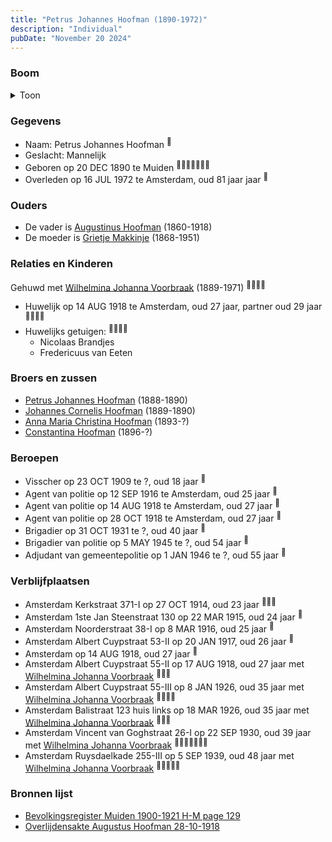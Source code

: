 ```yaml
---
title: "Petrus Johannes Hoofman (1890-1972)"
description: "Individual"
pubDate: "November 20 2024"
---
```


### Boom
<details><summary>Toon</summary>

![test](https://www.plantuml.com/plantuml/svg/ZPDBRzf0483l-oj6oQ6dIDZ4s2240XHeezAYl7f4Qtk2Dzu7sbqBeOZ_tZ6uW5IbmHTRipkpt-mtldEUMryfoLmfz9fRhY3bMRcofjBvs4XZmLkk7IsXzgmGEK8cR2Rny8rgxRUWKALetI7aF5eqVhj6TbOrazmvU6S0C38sH_jKYApKw5o_hxZGWm6qsOwnBx3O7-NO8UDgMAqgvuMk77mpvbLnVGNSmVSMFJ70zQGzZQOZglp-Ab3cE-ZtKfvkbwdnNc9l0442ZvC5lJejc5dEgytPLbTMKYwvpfUPDSwbXeWe9qpWr_W9WYubpolgIXDR0pIp0lqRmfoNrDqRdd0ImfcE9kr9-pyuOGU6YuSQvrZwKvmWXk7pZ72Y05vGkdESVc-3UIxqgjuNmltpJwgTn7kgQKtLXcifLeNVefHcGsGxrbpUpKspWpNufq2JIO7zKiJ-7hT0Rqd5lIcu9hX_dKHm5Fgvcx05NoTZ0kwsBh-C3ZNvWouZ3c6ewcdBkQf7fo7yBMI1KWdD6qeEByRObDIN9ypE9QvkOJwiLILT65dC-GM34pU34mSmajoAh58VkBfjd0R9oLNuWQleg2Pa3VufmEvGv_GF_m40)
</details>

### Gegevens
- Naam: Petrus Johannes Hoofman <sup><a href="../s00013/" style="text-decoration:none" title="Bevolkingsregister Muiden 1880-1900 H-N page 56">:link:</a></sup>
- Geslacht: Mannelijk
- Geboren op 20 DEC 1890 te Muiden <sup><a href="../s00013/" style="text-decoration:none" title="Bevolkingsregister Muiden 1880-1900 H-N page 56">:link:</a><a href="../s00002/" style="text-decoration:none" title="Huwelijk Petrus Johannes Hoofman en Wilhelmina Johanna Voorbraak, 14-08-1918">:link:</a><a href="../s00003/" style="text-decoration:none" title="Militie Register">:link:</a><a href="../s00016/" style="text-decoration:none" title="Archiefkaart Petrus Johannes Hoofman 20-12-1890">:link:</a><a href="../s00020/" style="text-decoration:none" title="Gezinskaart Petrus Johannes Hoofman 20-12-1890">:link:</a><a href="../s00243/" style="text-decoration:none" title="Archiefkaarten archiefnummer 30238 inventarisnummer 1917">:link:</a><a href="../s00012/" style="text-decoration:none" title="Bevolkingsregister Muiden 1900-1921 H-M page 129">:link:</a></sup>
- Overleden op 16 JUL 1972 te Amsterdam, oud 81 jaar jaar <sup><a href="../s00016/" style="text-decoration:none" title="Archiefkaart Petrus Johannes Hoofman 20-12-1890">:link:</a></sup>

### Ouders
- De vader is [Augustinus Hoofman](../i00007/) (1860-1918)
- De moeder is [Grietje Makkinje](../i00008/) (1868-1951)

### Relaties en Kinderen

Gehuwd met [Wilhelmina Johanna Voorbraak](../i00006/) (1889-1971) <sup><a href="../s00002/" style="text-decoration:none" title="Huwelijk Petrus Johannes Hoofman en Wilhelmina Johanna Voorbraak, 14-08-1918">:link:</a><a href="../s00174/" style="text-decoration:none" title="De Amstelbode 16-08-1918">:link:</a><a href="../s00016/" style="text-decoration:none" title="Archiefkaart Petrus Johannes Hoofman 20-12-1890">:link:</a><a href="../s00243/" style="text-decoration:none" title="Archiefkaarten archiefnummer 30238 inventarisnummer 1917">:link:</a></sup>
- Huwelijk op 14 AUG 1918 te Amsterdam, oud 27 jaar, partner oud 29 jaar <sup><a href="../s00002/" style="text-decoration:none" title="Huwelijk Petrus Johannes Hoofman en Wilhelmina Johanna Voorbraak, 14-08-1918">:link:</a><a href="../s00174/" style="text-decoration:none" title="De Amstelbode 16-08-1918">:link:</a><a href="../s00016/" style="text-decoration:none" title="Archiefkaart Petrus Johannes Hoofman 20-12-1890">:link:</a><a href="../s00243/" style="text-decoration:none" title="Archiefkaarten archiefnummer 30238 inventarisnummer 1917">:link:</a></sup>
- Huwelijks getuigen:  <sup><a href="../s00002/" style="text-decoration:none" title="Huwelijk Petrus Johannes Hoofman en Wilhelmina Johanna Voorbraak, 14-08-1918">:link:</a><a href="../s00174/" style="text-decoration:none" title="De Amstelbode 16-08-1918">:link:</a><a href="../s00016/" style="text-decoration:none" title="Archiefkaart Petrus Johannes Hoofman 20-12-1890">:link:</a><a href="../s00243/" style="text-decoration:none" title="Archiefkaarten archiefnummer 30238 inventarisnummer 1917">:link:</a></sup>
  - Nicolaas Brandjes
  - Fredericuus van Eeten

### Broers en zussen
- [Petrus Johannes Hoofman](../i00015/) (1888-1890)
- [Johannes Cornelis Hoofman](../i00016/) (1889-1890)
- [Anna Maria Christina Hoofman](../i00012/) (1893-?)
- [Constantina Hoofman](../i00011/) (1896-?)

### Beroepen
- Visscher op 23 OCT 1909 te ?, oud 18 jaar <sup><a href="../s00003/" style="text-decoration:none" title="Militie Register">:link:</a></sup>
- Agent van politie op 12 SEP 1916 te Amsterdam, oud 25 jaar <sup><a href="../s00023/" style="text-decoration:none" title="Huwelijk Constantina Hoofman en Adrianus van Rooijen 12-09-1916">:link:</a></sup>
- Agent van politie op 14 AUG 1918 te Amsterdam, oud 27 jaar <sup><a href="../s00002/" style="text-decoration:none" title="Huwelijk Petrus Johannes Hoofman en Wilhelmina Johanna Voorbraak, 14-08-1918">:link:</a></sup>
- Agent van politie op 28 OCT 1918 te Amsterdam, oud 27 jaar <sup><a href="../s00008/" style="text-decoration:none" title="Overlijdensakte Augustus Hoofman 28-10-1918">:link:</a></sup>
- Brigadier op 31 OCT 1931 te ?, oud 40 jaar <sup><a href="../s00004/" style="text-decoration:none" title="Pensioenkaarten, archiefnummer 5175, inventarisnummer 1983">:link:</a></sup>
- Brigadier van politie op 5 MAY 1945 te ?, oud 54 jaar <sup><a href="../s00004/" style="text-decoration:none" title="Pensioenkaarten, archiefnummer 5175, inventarisnummer 1983">:link:</a></sup>
- Adjudant van gemeentepolitie op 1 JAN 1946 te ?, oud 55 jaar <sup><a href="../s00004/" style="text-decoration:none" title="Pensioenkaarten, archiefnummer 5175, inventarisnummer 1983">:link:</a></sup>

### Verblijfplaatsen
- Amsterdam Kerkstraat 371-I op 27 OCT 1914, oud 23 jaar  <sup><a href="../s00020/" style="text-decoration:none" title="Gezinskaart Petrus Johannes Hoofman 20-12-1890">:link:</a><a href="../s00012/" style="text-decoration:none" title="Bevolkingsregister Muiden 1900-1921 H-M page 129">:link:</a><a href="../s00016/" style="text-decoration:none" title="Archiefkaart Petrus Johannes Hoofman 20-12-1890">:link:</a></sup>
- Amsterdam 1ste Jan Steenstraat 130 op 22 MAR 1915, oud 24 jaar  <sup><a href="../s00020/" style="text-decoration:none" title="Gezinskaart Petrus Johannes Hoofman 20-12-1890">:link:</a></sup>
- Amsterdam Noorderstraat 38-I op 8 MAR 1916, oud 25 jaar  <sup><a href="../s00020/" style="text-decoration:none" title="Gezinskaart Petrus Johannes Hoofman 20-12-1890">:link:</a></sup>
- Amsterdam Albert Cuypstraat 53-II op 20 JAN 1917, oud 26 jaar  <sup><a href="../s00020/" style="text-decoration:none" title="Gezinskaart Petrus Johannes Hoofman 20-12-1890">:link:</a></sup>
- Amsterdam  op 14 AUG 1918, oud 27 jaar  <sup><a href="../s00002/" style="text-decoration:none" title="Huwelijk Petrus Johannes Hoofman en Wilhelmina Johanna Voorbraak, 14-08-1918">:link:</a></sup>
- Amsterdam Albert Cuypstraat 55-II op 17 AUG 1918, oud 27 jaar met [Wilhelmina Johanna Voorbraak](../i00006/) <sup><a href="../s00020/" style="text-decoration:none" title="Gezinskaart Petrus Johannes Hoofman 20-12-1890">:link:</a><a href="../s00210/" style="text-decoration:none" title="Woningkaart Amsterdam Albert Cuypstraat 55 2 hoog 1924-1953">:link:</a><a href="../s00213/" style="text-decoration:none" title="Woningkaart Amsterdam Albert Cuypstraat 55 3 hoog 1924-1953">:link:</a></sup>
- Amsterdam Albert Cuypstraat 55-III op 8 JAN 1926, oud 35 jaar met [Wilhelmina Johanna Voorbraak](../i00006/) <sup><a href="../s00210/" style="text-decoration:none" title="Woningkaart Amsterdam Albert Cuypstraat 55 2 hoog 1924-1953">:link:</a><a href="../s00213/" style="text-decoration:none" title="Woningkaart Amsterdam Albert Cuypstraat 55 3 hoog 1924-1953">:link:</a><a href="../s00209/" style="text-decoration:none" title="Woningkaart Amsterdam Balistraat 123 huis lks 1924-1953">:link:</a><a href="../s00020/" style="text-decoration:none" title="Gezinskaart Petrus Johannes Hoofman 20-12-1890">:link:</a></sup>
- Amsterdam Balistraat 123 huis links op 18 MAR 1926, oud 35 jaar met [Wilhelmina Johanna Voorbraak](../i00006/) <sup><a href="../s00020/" style="text-decoration:none" title="Gezinskaart Petrus Johannes Hoofman 20-12-1890">:link:</a><a href="../s00209/" style="text-decoration:none" title="Woningkaart Amsterdam Balistraat 123 huis lks 1924-1953">:link:</a><a href="../s00220/" style="text-decoration:none" title="Woningkaart Amsterdam Vincent van Goghstraat 26 1 hoog 1924-1953">:link:</a></sup>
- Amsterdam Vincent van Goghstraat 26-I op 22 SEP 1930, oud 39 jaar met [Wilhelmina Johanna Voorbraak](../i00006/) <sup><a href="../s00016/" style="text-decoration:none" title="Archiefkaart Petrus Johannes Hoofman 20-12-1890">:link:</a><a href="../s00020/" style="text-decoration:none" title="Gezinskaart Petrus Johannes Hoofman 20-12-1890">:link:</a><a href="../s00209/" style="text-decoration:none" title="Woningkaart Amsterdam Balistraat 123 huis lks 1924-1953">:link:</a><a href="../s00220/" style="text-decoration:none" title="Woningkaart Amsterdam Vincent van Goghstraat 26 1 hoog 1924-1953">:link:</a><a href="../s00113/" style="text-decoration:none" title="Woningkaart Amsterdam Ruysdaelkade 255 3 hoog 1924-1953">:link:</a><a href="../s00114/" style="text-decoration:none" title="Woningkaart Amsterdam Ruysdaelkade 255 c 1954-1989">:link:</a><a href="../s00243/" style="text-decoration:none" title="Archiefkaarten archiefnummer 30238 inventarisnummer 1917">:link:</a></sup>
- Amsterdam Ruysdaelkade 255-III op 5 SEP 1939, oud 48 jaar met [Wilhelmina Johanna Voorbraak](../i00006/) <sup><a href="../s00016/" style="text-decoration:none" title="Archiefkaart Petrus Johannes Hoofman 20-12-1890">:link:</a><a href="../s00220/" style="text-decoration:none" title="Woningkaart Amsterdam Vincent van Goghstraat 26 1 hoog 1924-1953">:link:</a><a href="../s00113/" style="text-decoration:none" title="Woningkaart Amsterdam Ruysdaelkade 255 3 hoog 1924-1953">:link:</a><a href="../s00114/" style="text-decoration:none" title="Woningkaart Amsterdam Ruysdaelkade 255 c 1954-1989">:link:</a><a href="../s00243/" style="text-decoration:none" title="Archiefkaarten archiefnummer 30238 inventarisnummer 1917">:link:</a></sup>

### Bronnen lijst
- [Bevolkingsregister Muiden 1900-1921 H-M page 129](../s00012/)
- [Overlijdensakte Augustus Hoofman 28-10-1918](../s00008/)